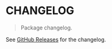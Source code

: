 # CHANGELOG

> Package changelog.

See [GitHub Releases](https://github.com/stdlib-js/array-base-flipud2d/releases) for the changelog.